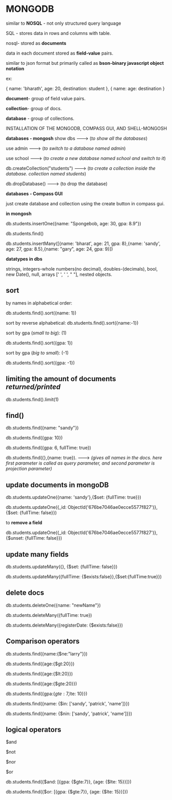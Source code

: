 # MONGODB

similar to **NOSQL** - not only structured query language

SQL - stores data in rows and columns with table.

nosql- stored as **documents**

data in each document stored as **field-value** pairs.

similar to json format but primarily called as **bson-binary javascript object notation**

ex:

{
name: 'bharath',
age: 20,
destination: student
},
{
name:
age:
destination
}

**document**- group of field value pairs.

**collection**- group of docs.

**database** - group of collections.

INSTALLATION OF THE MONGODB, COMPASS GUI, AND SHELL-MONGOSH


**databases - mongosh**
show dbs  ---> (*to show all the databases*)

use admin ---> (*to switch to a database named admin*)

use school ---> (*to create a new database named school and switch to it*)

db.createCollection("students") ---> (*to create a collection inside the database. collection named students*)

db.dropDatabase() ---> (to drop the database)


**databases - Compass GUI**

just create database and collection using the create button in compass gui.

**in mongosh**


db.students.insertOne({name: "Spongebob, age: 30, gpa: 8.9"})

 db.students.find()


db.students.insertMany([{name: 'bharat', age: 21, gpa: 8},{name: 'sandy', age: 27, gpa: 8.5},{name: "gary", age: 24, gpa: 9}])


**datatypes in dbs**

strings, integers-whole numbers(no decimal), doubles-(decimals), bool, new Date(), null, arrays ['    ', '   ', "   "], nested objects.


## **sort**

by names in alphabetical order:

db.students.find().sort({name: 1})


sort by reverse alphabetical:
db.students.find().sort({name:-1})

sort by gpa (*small to big*): (1)

 db.students.find().sort({gpa: 1})


sort by gpa (*big to small*): (-1)

db.students.find().sort({gpa: -1})


## **limiting the amount of documents** *returned/printed*


db.students.find().limit(1)


## **find()**

db.students.find({name: "sandy"})

db.students.find({gpa: 10})

db.students.find({gpa: 6, fullTime: true})


db.students.find({},{name: true}). ---> *(gives all names in the docs. here first parameter is called as query parameter, and second parameter is projection parameter)*

## **update documents in mongoDB**


db.students.updateOne({name: 'sandy'},{$set: {fullTime: true}})


db.students.updateOne({_id: ObjectId('676be7046ae0ecce5577f827')}, {$set: {fullTime: false}})

to **remove a field**


db.students.updateOne({_id: ObjectId('676be7046ae0ecce5577f827')}, {$unset: {fullTime: false}})

## **update many fields**

db.students.updateMany({}, {$set: {fullTime: false}})

db.students.updateMany({fullTime: {$exists:false}},{$set:{fullTime:true}})

## **delete docs**

db.students.deleteOne({name: "newName"})

db.students.deleteMany({fullTime: true})

db.students.deleteMany({registerDate: {$exists:false}})


## **Comparison operators**

db.students.find({name:{$ne:"larry"}})

 db.students.find({age:{$gt:20}})

db.students.find({age:{$lt:20}})

db.students.find({age:{$gte:20}})

db.students.find({gpa:{$gte:7,$lte: 10}})

db.students.find({name: {$in: ['sandy', 'patrick', 'name']}})

db.students.find({name: {$nin: ['sandy', 'patrick', 'name']}})

## **logical operators**

$and

$not

$nor

$or


db.students.find({$and: [{gpa: {$gte:7}}, {age: {$lte: 15}}]})

db.students.find({$or: [{gpa: {$gte:7}}, {age: {$lte: 15}}]})
